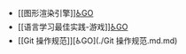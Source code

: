- [[图形渲染引擎]][♿GO](./图形渲染引擎.md.md)
- [[语言学习最佳实践-游戏]][♿GO](./语言学习最佳实践-游戏.md.md)
- [[Git 操作规范]][♿GO](./Git 操作规范.md.md)
